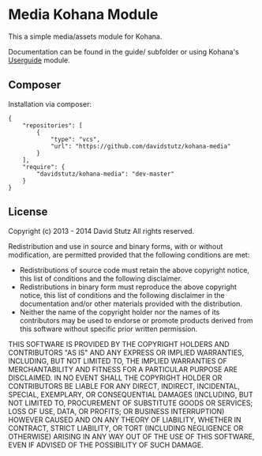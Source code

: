 # Media Kohana Module

This a simple media/assets module for Kohana.

Documentation can be found in the guide/ subfolder or using Kohana's [Userguide](https://github.com/kohana/userguide) module.

## Composer

Installation via composer:

    {
        "repositories": [
            {
                "type": "vcs",
                "url": "https://github.com/davidstutz/kohana-media"
            }
        ],
        "require": {
            "davidstutz/kohana-media": "dev-master"
        }
    }

## License

Copyright (c) 2013 - 2014 David Stutz
All rights reserved.

Redistribution and use in source and binary forms, with or without modification, are permitted provided that the following conditions are met:

* Redistributions of source code must retain the above copyright notice, this list of conditions and the following disclaimer.
* Redistributions in binary form must reproduce the above copyright notice, this list of conditions and the following disclaimer in the documentation and/or other materials provided with the distribution.
* Neither the name of the copyright holder nor the names of its contributors may be used to endorse or promote products derived from this software without specific prior written permission.

THIS SOFTWARE IS PROVIDED BY THE COPYRIGHT HOLDERS AND CONTRIBUTORS "AS IS" AND ANY EXPRESS OR IMPLIED WARRANTIES, INCLUDING, BUT NOT LIMITED TO, THE IMPLIED WARRANTIES OF MERCHANTABILITY AND FITNESS FOR A PARTICULAR PURPOSE ARE DISCLAIMED. IN NO EVENT SHALL THE COPYRIGHT HOLDER OR CONTRIBUTORS BE LIABLE FOR ANY DIRECT, INDIRECT, INCIDENTAL, SPECIAL, EXEMPLARY, OR CONSEQUENTIAL DAMAGES (INCLUDING, BUT NOT LIMITED TO, PROCUREMENT OF SUBSTITUTE GOODS OR SERVICES; LOSS OF USE, DATA, OR PROFITS; OR BUSINESS INTERRUPTION) HOWEVER CAUSED AND ON ANY THEORY OF LIABILITY, WHETHER IN CONTRACT, STRICT LIABILITY, OR TORT (INCLUDING NEGLIGENCE OR OTHERWISE) ARISING IN ANY WAY OUT OF THE USE OF THIS SOFTWARE, EVEN IF ADVISED OF THE POSSIBILITY OF SUCH DAMAGE.
